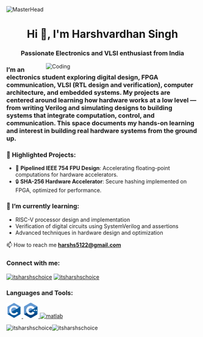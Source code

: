 ![MasterHead](https://media.licdn.com/dms/image/v2/D5616AQF3xNLoqm9dvw/profile-displaybackgroundimage-shrink_200_800/profile-displaybackgroundimage-shrink_200_800/0/1675657921748?e=2147483647&v=beta&t=-t4onNNKhZeTUdLQKG-pnoaR2pi-wc7b4JcwDz31fVk)

<h1 align="center">Hi 👋, I'm Harshvardhan Singh</h1>
<h3 align="center">Passionate Electronics and VLSI enthusiast from India</h3>

<img align="right" alt="Coding" width="400" src="https://camo.githubusercontent.com/4d9f5ecceb711eec6e2018f38a5677dc657c9738d4a65ba3b928c41c0a45b439/68747470733a2f2f6d69726f2e6d656469756d2e636f6d2f6d61782f313336302f302a37513379765349765f7430696f4a2d5a2e676966">

<h3 align="left">I’m an electronics student exploring digital design, FPGA communication, VLSI (RTL design and verification), computer architecture, and embedded systems. My projects are centered around learning how hardware works at a low level — from writing Verilog and simulating designs to building systems that integrate computation, control, and communication. This space documents my hands-on learning and interest in building real hardware systems from the ground up.

<h3 align="left">📂 Highlighted Projects:</h3>

- 🧮 **Pipelined IEEE 754 FPU Design**: Accelerating floating-point computations for hardware accelerators.  
- 🔒 **SHA-256 Hardware Accelerator**: Secure hashing implemented on FPGA, optimized for performance.

<h3 align="left">🌱 I’m currently learning:</h3>
  
 - RISC-V processor design and implementation
 - Verification of digital circuits using SystemVerilog and assertions
 - Advanced techniques in hardware design and optimization

📫 How to reach me **harshs5122@gmail.com**

<h3 align="left">Connect with me:</h3>
<p align="left">
<a href="https://linkedin.com/in/itsharshschoice" target="blank"><img align="center" src="https://raw.githubusercontent.com/rahuldkjain/github-profile-readme-generator/master/src/images/icons/Social/linked-in-alt.svg" alt="itsharshschoice" height="30" width="40" /></a>
<a href="https://instagram.com/itsharshschoice" target="blank"><img align="center" src="https://raw.githubusercontent.com/rahuldkjain/github-profile-readme-generator/master/src/images/icons/Social/instagram.svg" alt="itsharshschoice" height="30" width="40" /></a>
</p>

<h3 align="left">Languages and Tools:</h3>
<p align="left"> <a href="https://www.cprogramming.com/" target="_blank" rel="noreferrer"> <img src="https://raw.githubusercontent.com/devicons/devicon/master/icons/c/c-original.svg" alt="c" width="40" height="40"/> </a> <a href="https://www.w3schools.com/cpp/" target="_blank" rel="noreferrer"> <img src="https://raw.githubusercontent.com/devicons/devicon/master/icons/cplusplus/cplusplus-original.svg" alt="cplusplus" width="40" height="40"/> </a> <a href="https://www.mathworks.com/" target="_blank" rel="noreferrer"> <img src="https://upload.wikimedia.org/wikipedia/commons/2/21/Matlab_Logo.png" alt="matlab" width="40" height="40"/> </a> </p>

<p><img align="left" src="https://github-readme-stats.vercel.app/api/top-langs?username=itsharshschoice&show_icons=true&locale=en&layout=compact" alt="itsharshschoice" /></p>

<p align="left"> <img src="https://komarev.com/ghpvc/?username=itsharshschoice&label=Profile%20views&color=0e75b6&style=flat" alt="itsharshschoice" /> </p>